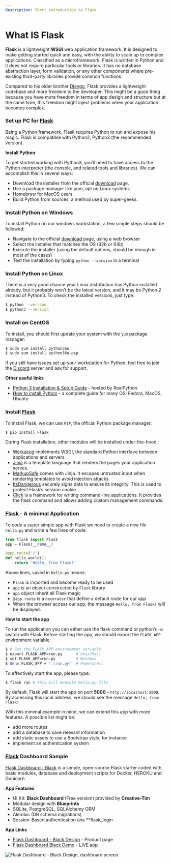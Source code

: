 ```yaml
---
description: Short introduction to Flask
---
```


# What IS Flask

**Flask** is a lightweight **WSGI** web application framework. It is designed to make getting started quick and easy, with the ability to scale up to complex applications. Classified as a microframework, Flask is written in Python and it does not require particular tools or libraries. It has no database abstraction layer, form validation, or any other components where pre-existing third-party libraries provide common functions.

Compared to his older brother [Django](https://www.djangoproject.com/), Flask provides a lightweight codebase and more freedom to the developer. This might be a good thing because you have more freedom in terms of app design and structure but at the same time, this freedom might inject problems when your application becomes complex.



### Set up PC for [Flask](https://palletsprojects.com/p/flask/)

Being a Python framework, Flask requires Python to run and expose his magic. Flask is compatible with Python2, Python3 \(the recommended version\).

**Install Python**

To get started working with Python3, you’ll need to have access to the Python interpreter \(the console, and related tools and libraries\). We can accomplish this in several ways:

* Download the installer from the official [download](https://www.python.org/downloads/) page.
* Use a package manager like yum, apt on Linux systems
* Homebrew for MacOS users.
* Build Python from sources, a method used by super-geeks.

### Install Python on Windows

To install Python on our windows workstation, a few simple steps should be followed:

* Navigate to the official [download](https://www.python.org/downloads/) page, using a web browser
* Select the installer that matches the OS \(32b or 64b\)
* Execute the installer \(using the default options, should be enough in most of the cases\)
* Test the installation by typing `python --version` in a terminal

### Install Python on Linux

There is a very good chance your Linux distribution has Python installed already, but it probably won’t be the latest version, and it may be Python 2 instead of Python3. To check the installed versions, just type:

```bash
$ python --version
$ python3 --version
```

### Install on CentOS

To install, you should first update your system with the `yum` package manager:

```bash
$ sudo yum install python36u
$ sudo yum install python36u-pip
```

If you still have issues set up your workstation for Python, feel free to join the [Discord](https://discord.gg/fZC6hup) server and ask for support.

**Other useful links**

* [Python 3 Installation & Setup Guide](https://realpython.com/installing-python/) - hosted by RealPython
* [How to install Python](https://realpython.com/installing-python/) - a complete guide for many OS: Fedora, MacOS, Ubuntu



### Install [Flask](https://palletsprojects.com/p/flask/)

To install Flask, we can use `PIP`, the official Python package manager:

```bash
$ pip install Flask
```

During Flask installation, other modules will be installed under-the-hood:

* [Werkzeug](https://palletsprojects.com/p/werkzeug/) implements WSGI, the standard Python interface between applications and servers.
* [Jinja](https://palletsprojects.com/p/jinja/) is a template language that renders the pages your application serves.
* [MarkupSafe](https://palletsprojects.com/p/markupsafe/) comes with Jinja. It escapes untrusted input when rendering templates to avoid injection attacks.
* [ItsDangerous](https://palletsprojects.com/p/itsdangerous/) securely signs data to ensure its integrity. This is used to protect Flask’s session cookie.
* [Click](https://palletsprojects.com/p/click/) is a framework for writing command-line applications. It provides the flask command and allows adding custom management commands.



### [Flask](https://palletsprojects.com/p/flask/) - A minimal Application

To code a super simple app with Flask we need to create a new file `hello.py` and write a few lines of code:

```python
from flask import Flask
app = Flask(__name__)

@app.route('/')
def hello_world():
    return 'Hello, from Flask!'
```

Above lines, saved in `hello.py` means:

* `Flask` is imported and become ready to be used 
* `app` is an object constructed by `Flask` library
* `app` object inherit all Flask magic
* `@app.route` is a `decorator` that define a default route for our app
* When the browser access our app, the message `Hello, from Flask!` will be displayed.

**How to start the app**

To run the application you can either use the flask command or python’s `-m` switch with Flask. Before starting the app, we should export the `FLASK_APP` environment variable:

```bash
$ # Set the FLASK_APP environment variable
$ export FLASK_APP=run.py      # Unix/Mac)
$ set FLASK_APP=run.py         # Windows
$ $env:FLASK_APP = ".\run.py"  # Powershell
```

To effectively start the app, please type:

```bash
$ flask run # this will execute hello.py file
```

By default, Flask will start the app on port **5000** - `http://localhost:5000`. By accessing this local address, we should see the message `Hello, from Flask!`

With this minimal example in mind, we can extend this app with more features. A possible list might be:

* add more routes
* add a database to save relevant information 
* add static assets to use a Bootstrap style, for instance
* implement an authentication system 



### [Flask](https://palletsprojects.com/p/flask/) Dashboard Sample

[Flask Dashboard - Black](https://appseed.us/admin-dashboards/flask-dashboard-black) is a simple, open-source Flask starter coded with basic modules, database and deployment scripts for Docker, HEROKU and Gunicorn.

**App Features**

* UI Kit: **Black Dashboard** \(Free version\) provided by **Creative-Tim**
* Modular design with **Blueprints**
* SQLite, PostgreSQL, SQLAlchemy ORM
* Alembic \(DB schema migrations\)
* Session-Based authentication \(via \*\*flask\_login

**App Links**

* [Flask Dashboard - Black Design](https://appseed.us/admin-dashboards/flask-dashboard-black) - Product page
* [Flask Dashboard Black Demo](https://flask-dashboard-black.appseed.us/) - LIVE app

![Flask Dashboard - Black Design, dashboard screen.](https://raw.githubusercontent.com/app-generator/flask-black-dashboard/master/media/flask-black-dashboard-screen.png)

